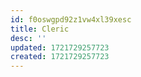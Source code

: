 ```yaml
---
id: f0oswgpd92z1vw4xl39xesc
title: Cleric
desc: ''
updated: 1721729257723
created: 1721729257723
---
```

